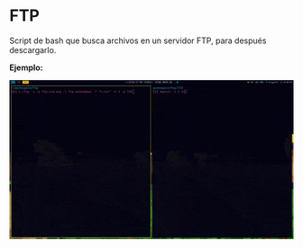 # FTP

Script de bash que busca archivos en un servidor FTP, para
después descargarlo.

**Ejemplo:**

![Vídeo de ejemplo](./video-prueba.gif)
